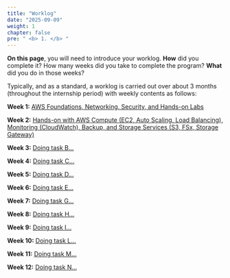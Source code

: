 ```yaml
---
title: "Worklog"
date: "2025-09-09"
weight: 1
chapter: false
pre: " <b> 1. </b> "
---
```


**On this page**, you will need to introduce your worklog. **How** did you complete it? How many weeks did you take to complete the program? **What** did you do in those weeks?

Typically, and as a standard, a worklog is carried out over about 3 months (throughout the internship period) with weekly contents as follows:

**Week 1:** [AWS Foundations, Networking, Security, and Hands-on Labs](1.1-week1/)

**Week 2:** [Hands-on with AWS Compute (EC2, Auto Scaling, Load Balancing), Monitoring (CloudWatch), Backup, and Storage Services (S3, FSx, Storage Gateway)](1.2-week2/)

**Week 3:** [Doing task B...](1.3-week3/)

**Week 4:** [Doing task C...](1.4-week4/)

**Week 5:** [Doing task D...](1.5-week5/)

**Week 6:** [Doing task E...](1.6-week6/)

**Week 7:** [Doing task G...](1.7-week7/)

**Week 8:** [Doing task H...](1.8-week8/)

**Week 9:** [Doing task I...](1.9-week9/)

**Week 10:** [Doing task L...](1.10-week10/)

**Week 11:** [Doing task M...](1.11-week11/)

**Week 12:** [Doing task N...](1.12-week12/)
